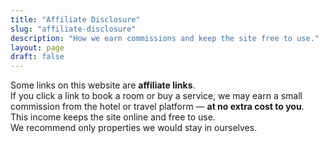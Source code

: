 ```yaml
---
title: "Affiliate Disclosure"
slug: "affiliate-disclosure"
description: "How we earn commissions and keep the site free to use."
layout: page
draft: false
---
```


Some links on this website are **affiliate links**.  
If you click a link to book a room or buy a service, we may earn a small commission from the hotel or travel platform — **at no extra cost to you**.  
This income keeps the site online and free to use.  
We recommend only properties we would stay in ourselves.
